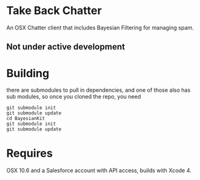 # Take Back Chatter
An OSX Chatter client that includes Bayesian Filtering for managing spam.

## Not under active development

# Building

there are submodules to pull in dependencies, and one of those also has sub modules, so once you cloned the repo, you need

	git submodule init
	git submodule update
	cd BayesianKit
	git submodule init
	git submodule update

# Requires
OSX 10.6 and a Salesforce account with API access, builds with Xcode 4.
